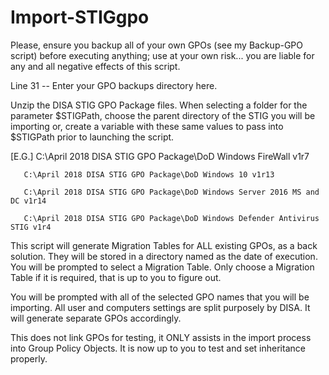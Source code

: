 # Import-STIGgpo
Please, ensure you backup all of your own GPOs (see my Backup-GPO script) before executing anything; use at your own risk... you are liable for any and all negative effects of this script.

Line 31 -- Enter your GPO backups directory here.

Unzip the DISA STIG GPO Package files. When selecting a folder for the parameter $STIGPath, choose the parent directory of the STIG you will be importing or, create a variable with these same values to pass into $STIGPath prior to launching the script.

[E.G.] C:\April 2018 DISA STIG GPO Package\DoD Windows FireWall v1r7

       C:\April 2018 DISA STIG GPO Package\DoD Windows 10 v1r13
       
       C:\April 2018 DISA STIG GPO Package\DoD Windows Server 2016 MS and DC v1r14
       
       C:\April 2018 DISA STIG GPO Package\DoD Windows Defender Antivirus STIG v1r4
       

This script will generate Migration Tables for ALL existing GPOs, as a back solution. They will be stored in a directory named as the date of execution. You will be prompted to select a Migration Table. Only choose a Migration Table if it is required, that is up to you to figure out. 

You will be prompted with all of the selected GPO names that you will be importing. All user and computers settings are split purposely by DISA. It will generate separate GPOs accordingly. 

This does not link GPOs for testing, it ONLY assists in the import process into Group Policy Objects. It is now up to you to test and set inheritance properly.

